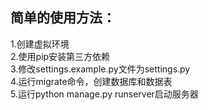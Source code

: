 ## 简单的使用方法：


1.创建虚拟环境<br/>
2.使用pip安装第三方依赖<br/>
3.修改settings.example.py文件为settings.py<br/>
4.运行migrate命令，创建数据库和数据表<br/>
5.运行python manage.py runserver启动服务器<br/>
